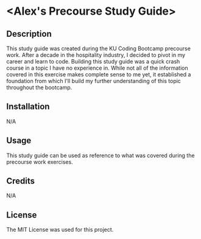# <Alex's Precourse Study Guide>

## Description
This study guide was created during the KU Coding Bootcamp precourse work.  After a decade in the hospitality industry, I decided to pivot in my career and learn to code.  Building this study guide was a quick crash course in a topic I have no experience in.  While not all of the information covered in this exercise makes complete sense to me yet, it established a foundation from which I'll build my further understanding of this topic throughout the bootcamp.


## Installation
N/A

## Usage
This study guide can be used as reference to what was covered during the precourse work exercises.

## Credits
N/A

## License
The MIT License was used for this project.
